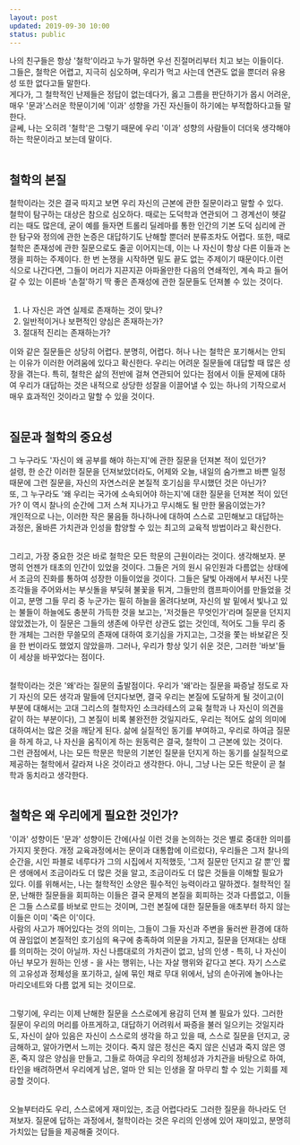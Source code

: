 ```yaml
---
layout: post
updated: 2019-09-30 10:00
status: public
---
```


나의 친구들은 항상 '철학'이라고 누가 말하면 우선 진절머리부터 치고 보는 이들이다.<br>
그들은, 철학은 어렵고, 지극히 심오하며, 우리가 먹고 사는데 연관도 없을 뿐더러 유용성 또한 없다고들 말한다.<br>
게다가, 그 철학적인 난제들은 정답이 없는데다가, 옳고 그름을 판단하기가 몹시 어려운, 매우 '문과'스러운 학문이기에 '이과' 성향을 가진 자신들이 하기에는 부적합하다고들 말한다.<br>
글쎄, 나는 오히려 '철학'은 그렇기 때문에 우리 '이과' 성향의 사람들이 더더욱 생각해야 하는 학문이라고 보는데 말이다.<br><br>

## 철학의 본질
철학이라는 것은 결국 따지고 보면 우리 자신의 근본에 관한 질문이라고 말할 수 있다. 철학이 탐구하는 대상은 참으로 심오하다. 때로는 도덕학과 연관되어 그 경계선이 헷갈리는 때도 많은데, 굳이 예를 들자면 트롤리 딜레마를 통한 인간의 기본 도덕 심리에 관한 탐구와 정의에 관한 논증은 대답하기도 난해할 뿐더러 분류조차도 어렵다. 또한, 때로 철학은 존재성에 관한 질문으로도 줄곧 이어지는데, 이는 나 자신이 항상 다른 이들과 논쟁을 피하는 주제이다. 한 번 논쟁을 시작하면 밑도 끝도 없는 주제이기 때문이다.이런 식으로 나간다면, 그들이 머리가 지끈지끈 아파올만한 다음의 연쇄적인, 계속 파고 들어갈 수 있는 이른바 '손절'하기 딱 좋은 존재성에 관한 질문들도 던져볼 수 있는 것이다.<br><br>

1. 나 자신은 과연 실제로 존재하는 것이 맞나?
2. 일반적이거나 보편적인 양심은 존재하는가?
3. 절대적 진리는 존재하는가?

이와 같은 질문들은 상당히 어렵다. 분명히, 어렵다. 허나 나는 철학은 포기해서는 안되는 이유가 이러한 어려움에 있다고 확신한다. 우리는 어려운 질문들에 대답할 때 많은 성장을 겪는다. 특히, 철학은 삶의 전반에 걸쳐 연관되어 있다는 점에서 이들 문제에 대하여 우리가 대답하는 것은 내적으로 상당한 성잘을 이끌어낼 수 있는 하나의 기작으로서 매우 효과적인 것이라고 말할 수 있을 것이다.<br><br>

## 질문과 철학의 중요성

그 누구라도 '자신이 왜 공부를 해야 하는지'에 관한 질문을 던져본 적이 있던가?<br>
설령, 한 순간 이러한 질문을 던져보았더라도, 어제와 오늘, 내일의 숨가쁘고 바쁜 일정 때문에 그런 질문을, 자신의 자연스러운 본질적 호기심을 무시했던 것은 아닌가?<br>
또, 그 누구라도 '왜 우리는 국가에 소속되어야 하는지'에 대한 질문을 던져본 적이 있던가? 이 역시 찰나의 순간에 그저 스쳐 지나가고 무시해도 될 만한 물음이었는가?<br>
개인적으로 나는, 이러한 작은 물음들 하나하나에 대하여 스스로 고민해보고 대답하는 과정은, 올바른 가치관과 인성을 함양할 수 있는 최고의 교육적 방법이라고 확신한다.<br><br>

그리고, 가장 중요한 것은 바로 철학은 모든 학문의 근원이라는 것이다. 생각해보자. 분명히 언젠가 태초의 인간이 있었을 것이다. 그들은 거의 원시 유인원과 다름없는 상태에서 조금의 진화를 통하여 성장한 이들이었을 것이다. 그들은 달빛 아래에서 부서진 나뭇조각들을 주어와서는 부싯돌을 부딪혀 불꽃을 튀겨, 그들만의 캠프파이어를 만들었을 것이고, 분명 그들 무리 중 누군가는 필히 하늘을 올려다보며, 자신의 발 밑에서 빛나고 있는 불들이 하늘에도 충분히 가득한 것을 보고는, '저것들은 무엇인가'라며 질문을 던지지 않았겠는가, 이 질문은 그들의 생존에 아무런 상관도 없는 것인데, 적어도 그들 무리 중 한 개체는 그러한 무쓸모의 존재에 대하여 호기심을 가지고는, 그것을 쫓는 바보같은 짓을 한 번이라도 했었지 않았을까. 그러나, 우리가 항상 잊기 쉬운 것은, 그러한 '바보'들이 세상을 바꾸었다는 점이다.<br><br>

철학이라는 것은 '왜'라는 질문의 출발점이다. 우리가 '왜'라는 질문을 짜증날 정도로 자기 자신의 모든 생각과 말들에 던지다보면, 결국 우리는 본질에 도달하게 될 것이고(이 부분에 대해서는 고대 그리스의 철학자인 소크라테스의 교육 철학과 나 자신이 의견을 같이 하는 부분이다), 그 본질이 비록 불완전한 것일지라도, 우리는 적어도 삶의 의미에 대하여서는 많은 것을 깨닫게 된다. 삶에 실질적인 동기를 부여하고, 우리로 하여금 질문을 하게 하고, 나 자신을 움직이게 하는 원동력은 결국, 철학이 그 근본에 있는 것이다. 그런 관점에서, 나는 모든 학문은 학문의 기본인 질문을 던지게 하는 동기를 실질적으로 제공하는 철학에서 갈라져 나온 것이라고 생각한다. 아니, 그냥 나는 모든 학문이 곧 철학과 동치라고 생각한다.<br><br>

## 철학은 왜 우리에게 필요한 것인가?

'이과' 성향이든 '문과' 성향이든 간에(사실 이런 것을 논의하는 것은 별로 중대한 의미를 가지지 못한다. 개정 교육과정에서는 문이과 대통합에 이르렀다), 우리들은 그저 찰나의 순간을, 시인 파블로 네루다가 그의 시집에서 지적했듯, '그저 질문만 던지고 갈 뿐'인 짧은 생애에서 조금이라도 더 많은 것을 알고, 조금이라도 더 많은 것들을 이해할 필요가 있다. 이를 위해서는, 나는 철학적인 소양은 필수적인 능력이라고 말하겠다. 철학적인 질문, 난해한 질문들을 회피하는 이들은 결국 문제의 본질을 회피하는 것과 다름없고, 이들은 그들 스스로를 바보로 만드는 것이며, 그런 본질에 대한 질문들을 애초부터 하지 않는 이들은 이미 '죽은 이'이다.<br>
사람의 사고가 깨어있다는 것의 의미는, 그들이 그들 자신과 주변을 둘러싼 환경에 대하여 끊임없이 본질적인 호기심의 욕구에 충족하여 의문을 가지고, 질문을 던져대는 상태를 의미하는 것이 아닐까. 자신 나름대로의 가치관이 없고, 남의 인생 - 특히, 나 자신이 아닌 부모가 원하는 인생 - 을 사는 행위는, 나는 자살 행위와 같다고 본다. 자기 스스로의 고유성과 정체성을 포기하고, 실에 묶인 채로 무대 위에서, 남의 손아귀에 놀아나는 마리오네트와 다름 없게 되는 것이므로.<br><br>

그렇기에, 우리는 이제 난해한 질문을 스스로에게 용감히 던져 볼 필요가 있다. 그러한 질문이 우리의 머리를 아프게하고, 대답하기 어려워서 짜증을 불러 일으키는 것일지라도, 자신이 살아 있음은 자신이 스스로의 생각을 하고 있을 때, 스스로 질문을 던지고, 궁금해하고, 알아가면서 느끼는 것이다. 죽지 않은 정신은 죽지 않은 신념과 죽지 않은 영혼, 죽지 않은 양심을 만들고, 그들로 하여금 우리의 정체성과 가치관을 바탕으로 하여, 타인을 배려하면서 우리에게 남은, 얼마 안 되는 인생을 잘 마무리 할 수 있는 기회를 제공할 것이다.<br><br>

오늘부터라도 우리, 스스로에게 재미있는, 조금 어렵다라도 그러한 질문을 하나라도 던져보자. 질문에 답하는 과정에서, 철학이라는 것은 우리의 인생에 있어 재미있고, 분명히 가치있는 답들을 제공해줄 것이다.
